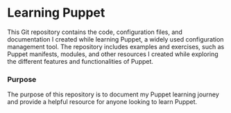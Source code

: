 # Learning Puppet

This Git repository contains the code, configuration files, and
documentation I created while learning Puppet, a widely used
configuration management tool.
The repository includes examples and exercises, such as Puppet
manifests, modules, and other resources I created while exploring
the different features and functionalities of Puppet.


### Purpose
The purpose of this repository is to document my Puppet learning
journey and provide a helpful resource for anyone looking to
learn Puppet.
